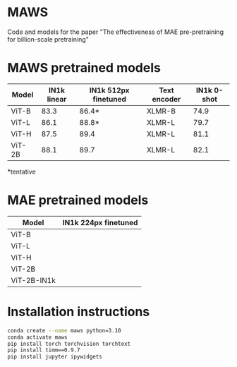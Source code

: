 # MAWS
Code and models for the paper "The effectiveness of MAE pre-pretraining for billion-scale pretraining"

# MAWS pretrained models

Model | IN1k linear | IN1k 512px finetuned | Text encoder | IN1k 0-shot 
--- | --- | --- | --- | --- 
ViT-B | 83.3 | 86.4* | XLMR-B | 74.9
ViT-L | 86.1 | 88.8* | XLMR-L | 79.7
ViT-H | 87.5 | 89.4 | XLMR-L | 81.1
ViT-2B | 88.1 | 89.7 | XLMR-L | 82.1

*tentative

# MAE pretrained models

Model | IN1k 224px finetuned
--- | --- 
ViT-B | 
ViT-L |
ViT-H | 
ViT-2B | 
ViT-2B-IN1k |

# Installation instructions

```bash
conda create --name maws python=3.10
conda activate maws
pip install torch torchvision torchtext
pip install timm==0.9.7
pip install jupyter ipywidgets
```
